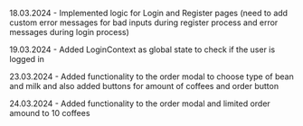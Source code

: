 18.03.2024 - Implemented logic for Login and Register pages (need to add custom error messages for bad inputs during register process and error messages during login process)

19.03.2024 - Added LoginContext as global state to check if the user is logged in

23.03.2024 - Added functionality to the order modal to choose type of bean and milk and also added buttons for amount of coffees and order button

24.03.2024 - Added functionality to the order modal and limited order amound to 10 coffees
